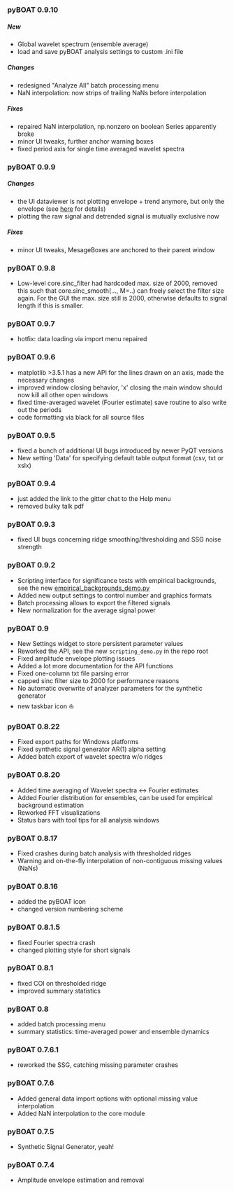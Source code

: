 ### pyBOAT 0.9.10

##### New

- Global wavelet spectrum (ensemble average)
- load and save pyBOAT analysis settings to custom .ini file
		
##### Changes
- redesigned "Analyze All" batch processing menu
- NaN interpolation: now strips of trailing NaNs before interpolation

##### Fixes
- repaired NaN interpolation, np.nonzero on boolean Series apparently broke
- minor UI tweaks, further anchor warning boxes
- fixed period axis for single time averaged wavelet spectra

### pyBOAT 0.9.9

##### Changes
- the UI dataviewer is not plotting envelope + trend anymore, but only the envelope (see [here](https://github.com/tensionhead/pyBOAT/discussions/13) for details)
- plotting the raw signal and detrended signal is mutually exclusive now

##### Fixes
- minor UI tweaks, MesageBoxes are anchored to their parent window

### pyBOAT 0.9.8

- Low-level core.sinc_filter had hardcoded max. size of 2000,
removed this such that core.sinc_smooth(..., M=..) can freely
select the filter size again. For the GUI the max. size still
is 2000, otherwise defaults to signal length if this is smaller.


### pyBOAT 0.9.7

- hotfix: data loading via import menu repaired

### pyBOAT 0.9.6

- matplotlib >3.5.1 has a new API for the lines drawn on an axis, made the necessary changes
- improved window closing behavior, 'x' closing the main window should now kill all other open windows
- fixed time-averaged wavelet (Fourier estimate) save routine to also write out the periods
- code formatting via black for all source files

### pyBOAT 0.9.5

- fixed a bunch of additional UI bugs introduced by newer PyQT versions
- New setting 'Data' for specifying default table output format (csv, txt or xslx)
 
### pyBOAT 0.9.4

- just added the link to the gitter chat to the Help menu
- removed bulky talk pdf

### pyBOAT 0.9.3

- fixed UI bugs concerning ridge smoothing/thresholding and SSG noise strength

### pyBOAT 0.9.2

- Scripting interface for significance tests with empirical backgrounds,
see the new [empirical_backgrounds_demo.py](empirical_backgrounds_demo.py)
- Added new output settings to control number and graphics formats
- Batch processing allows to export the filtered signals
- New normalization for the average signal power

### pyBOAT 0.9

- New Settings widget to store persistent parameter values
- Reworked the API, see the new `scripting_demo.py` in the repo root
- Fixed amplitude envelope plotting issues
- Added a lot more documentation for the API functions
- Fixed one-column txt file parsing error
- capped sinc filter size to 2000 for performance reasons
- No automatic overwrite of analyzer parameters for the synthetic generator
- new taskbar icon :boat:

### pyBOAT 0.8.22

- Fixed export paths for Windows platforms
- Fixed synthetic signal generator AR(1) alpha setting
- Added batch export of wavelet spectra w/o ridges

### pyBOAT 0.8.20

- Added time averaging of Wavelet spectra <-> Fourier estimates
- Added Fourier distribution for ensembles, can be used for empirical background estimation
- Reworked FFT visualizations
- Status bars with tool tips for all analysis windows

### pyBOAT 0.8.17

- Fixed crashes during batch analysis with thresholded ridges
- Warning and on-the-fly interpolation of non-contiguous missing values (NaNs)

### pyBOAT 0.8.16

- added the pyBOAT icon
- changed version numbering scheme

### pyBOAT 0.8.1.5

- fixed Fourier spectra crash
- changed plotting style for short signals

### pyBOAT 0.8.1

- fixed COI on thresholded ridge
- improved summary statistics

### pyBOAT 0.8

- added batch processing menu
- summary statistics: time-averaged power and ensemble dynamics

### pyBOAT 0.7.6.1

- reworked the SSG, catching missing parameter crashes

### pyBOAT 0.7.6

- Added general data import options with optional missing value interpolation
- Added NaN interpolation to the core module

### pyBOAT 0.7.5

- Synthetic Signal Generator, yeah!

### pyBOAT 0.7.4

- Amplitude envelope estimation and removal

	

